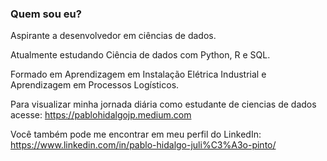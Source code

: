 ### Quem sou eu?

Aspirante a desenvolvedor em ciências de dados.

Atualmente estudando Ciência de dados com Python, R e SQL. 

Formado em Aprendizagem em Instalação Elétrica Industrial e Aprendizagem em Processos Logísticos.

Para visualizar minha jornada diária como estudante de ciencias de dados acesse: https://pablohidalgojp.medium.com

Você também pode me encontrar em meu perfil do LinkedIn: https://www.linkedin.com/in/pablo-hidalgo-juli%C3%A3o-pinto/
